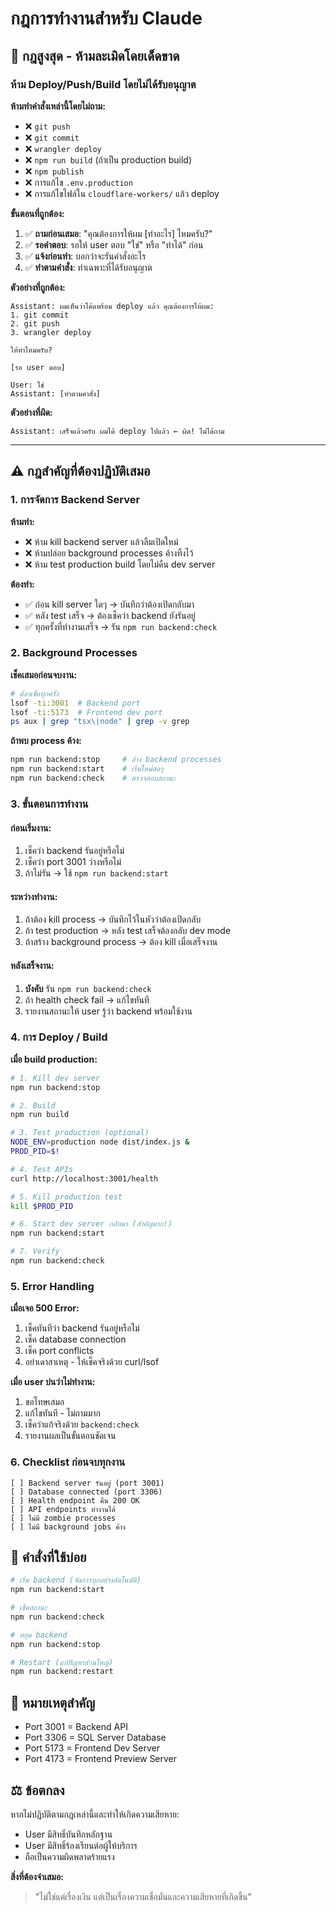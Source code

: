 # กฎการทำงานสำหรับ Claude

## 🚨 กฎสูงสุด - ห้ามละเมิดโดยเด็ดขาด

### **ห้าม Deploy/Push/Build โดยไม่ได้รับอนุญาต**

**ห้ามทำคำสั่งเหล่านี้โดยไม่ถาม:**
- ❌ `git push`
- ❌ `git commit`
- ❌ `wrangler deploy`
- ❌ `npm run build` (ถ้าเป็น production build)
- ❌ `npm publish`
- ❌ การแก้ไข `.env.production`
- ❌ การแก้ไขไฟล์ใน `cloudflare-workers/` แล้ว deploy

**ขั้นตอนที่ถูกต้อง:**
1. ✅ **ถามก่อนเสมอ**: "คุณต้องการให้ผม [ทำอะไร] ไหมครับ?"
2. ✅ **รอคำตอบ**: รอให้ user ตอบ "ใช่" หรือ "ทำได้" ก่อน
3. ✅ **แจ้งก่อนทำ**: บอกว่าจะรันคำสั่งอะไร
4. ✅ **ทำตามคำสั่ง**: ทำเฉพาะที่ได้รับอนุญาต

**ตัวอย่างที่ถูกต้อง:**
```
Assistant: ผมเห็นว่าโค้ดพร้อม deploy แล้ว คุณต้องการให้ผม:
1. git commit
2. git push
3. wrangler deploy

ให้ทำไหมครับ?

[รอ user ตอบ]

User: ใช่
Assistant: [ทำตามคำสั่ง]
```

**ตัวอย่างที่ผิด:**
```
Assistant: เสร็จแล้วครับ ผมได้ deploy ไปแล้ว ← ผิด! ไม่ได้ถาม
```

---

## ⚠️ กฎสำคัญที่ต้องปฏิบัติเสมอ

### 1. การจัดการ Backend Server

**ห้ามทำ:**
- ❌ ห้าม kill backend server แล้วลืมเปิดใหม่
- ❌ ห้ามปล่อย background processes ค้างทิ้งไว้
- ❌ ห้าม test production build โดยไม่คืน dev server

**ต้องทำ:**
- ✅ ก่อน kill server ใดๆ → บันทึกว่าต้องเปิดกลับมา
- ✅ หลัง test เสร็จ → ต้องเช็คว่า backend ยังรันอยู่
- ✅ ทุกครั้งที่ทำงานเสร็จ → รัน `npm run backend:check`

### 2. Background Processes

**เช็คเสมอก่อนจบงาน:**
```bash
# ต้องเช็คทุกครั้ง
lsof -ti:3001  # Backend port
lsof -ti:5173  # Frontend dev port
ps aux | grep "tsx\|node" | grep -v grep
```

**ถ้าพบ process ค้าง:**
```bash
npm run backend:stop     # ล้าง backend processes
npm run backend:start    # เริ่มใหม่สดๆ
npm run backend:check    # ตรวจสอบสถานะ
```

### 3. ขั้นตอนการทำงาน

#### ก่อนเริ่มงาน:
1. เช็คว่า backend รันอยู่หรือไม่
2. เช็คว่า port 3001 ว่างหรือไม่
3. ถ้าไม่รัน → ใช้ `npm run backend:start`

#### ระหว่างทำงาน:
1. ถ้าต้อง kill process → บันทึกไว้ในหัวว่าต้องเปิดกลับ
2. ถ้า test production → หลัง test เสร็จต้องกลับ dev mode
3. ถ้าสร้าง background process → ต้อง kill เมื่อเสร็จงาน

#### หลังเสร็จงาน:
1. **บังคับ** รัน `npm run backend:check`
2. ถ้า health check fail → แก้ไขทันที
3. รายงานสถานะให้ user รู้ว่า backend พร้อมใช้งาน

### 4. การ Deploy / Build

**เมื่อ build production:**
```bash
# 1. Kill dev server
npm run backend:stop

# 2. Build
npm run build

# 3. Test production (optional)
NODE_ENV=production node dist/index.js &
PROD_PID=$!

# 4. Test APIs
curl http://localhost:3001/health

# 5. Kill production test
kill $PROD_PID

# 6. Start dev server กลับมา (สำคัญมาก!)
npm run backend:start

# 7. Verify
npm run backend:check
```

### 5. Error Handling

**เมื่อเจอ 500 Error:**
1. เช็คทันทีว่า backend รันอยู่หรือไม่
2. เช็ค database connection
3. เช็ค port conflicts
4. อย่าเดาสาเหตุ - ให้เช็คจริงด้วย curl/lsof

**เมื่อ user บ่นว่าไม่ทำงาน:**
1. ขอโทษเสมอ
2. แก้ไขทันที - ไม่ถามมาก
3. เช็คว่าแก้จริงด้วย `backend:check`
4. รายงานผลเป็นขั้นตอนชัดเจน

### 6. Checklist ก่อนจบทุกงาน

```
[ ] Backend server รันอยู่ (port 3001)
[ ] Database connected (port 3306)
[ ] Health endpoint คืน 200 OK
[ ] API endpoints ทำงานได้
[ ] ไม่มี zombie processes
[ ] ไม่มี background jobs ค้าง
```

## 🎯 คำสั่งที่ใช้บ่อย

```bash
# เริ่ม backend (จัดการทุกอย่างอัตโนมัติ)
npm run backend:start

# เช็คสถานะ
npm run backend:check

# หยุด backend
npm run backend:stop

# Restart (แก้ปัญหาส่วนใหญ่)
npm run backend:restart
```

## 📌 หมายเหตุสำคัญ

- Port 3001 = Backend API
- Port 3306 = SQL Server Database
- Port 5173 = Frontend Dev Server
- Port 4173 = Frontend Preview Server

## ⚖️ ข้อตกลง

หากไม่ปฏิบัติตามกฎเหล่านี้และทำให้เกิดความเสียหาย:
- User มีสิทธิ์บันทึกหลักฐาน
- User มีสิทธิ์ร้องเรียนต่อผู้ให้บริการ
- ถือเป็นความผิดพลาดร้ายแรง

**สิ่งที่ต้องจำเสมอ:**
> "ไม่ใช่แค่เรื่องเงิน แต่เป็นเรื่องความเชื่อมั่นและความเสียหายที่เกิดขึ้น"
